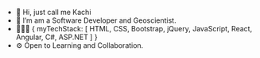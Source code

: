 - 👋 Hi, just call me Kachi
- 👀 I’m am a Software Developer and Geoscientist. 
- 👨🏿‍💻 { myTechStack: [ HTML, CSS, Bootstrap, jQuery, JavaScript, React, Angular, C#, ASP.NET ] }
- ⚙️ Open to Learning and Collaboration.
<!---
  onyekachii/onyekachii is a ✨ special ✨ repository because its `README.md` (this file) appears on your GitHub profile.
  You can click the Preview link to take a look at your changes.
--->
